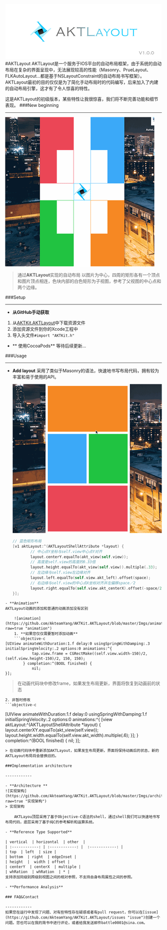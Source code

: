 ![AKTKit.AKTLayout](https://raw.githubusercontent.com/AkteamYang/AKTKit.AKTLayout/master/Imgs/AKTLayout.jpg)
#AKTLayout
AKTLayout是一个服务于IOS平台的自动布局框架，由于系统的自动布局在复杂的界面呈现中，无法展现较高的性能（Masonry、PrueLayout、FLKAutoLayout...都是基于NSLayoutConstraint的自动布局书写框架）。AKTLayout最初的目的仅仅是为了简化手动布局时的代码编写，后来加入了内建的自动布局引擎，这才有了令人惊喜的特性。

这是AKTLayout的初级版本，某些特性让我很惊喜，我们将不断完善功能和细节表现。
###New beginning

------------

![orientation](https://github.com/AkteamYang/AKTKit.AKTLayout/blob/master/Imgs/AutoLayout.gif?raw=true)
> 通过**AKTLayout**实现的自动布局
以图片为中心，四周的矩形各有一个顶点和图片顶点相连，色块内部的白色矩形为子视图，参考了父视图的中心点和两个边缘。

###Setup

------------
- **从GitHub手动获取**
1. 从[AKTKit.AKTLayout](https://github.com/AkteamYang/AKTKit.AKTLayout/releases "AKTKit.AKTLayout")中下载资源文件
2. 添加资源文件到你的Xcode工程中
3. 导入头文件`#import "AKTKit.h"`
- ** 使用CocoaPods**
等待后续更新...


###Usage

------------


- **Add layout**
采用了类似于Masonry的语法，快速地书写布局代码，拥有较为丰富和易于使用的API。

	![Demo1](https://github.com/AkteamYang/AKTKit.AKTLayout/blob/master/Imgs/orientation.gif?raw=true "Demo1")

	```objective-c
	// 蓝色矩形布局
    [v1 aktLayout:^(AKTLayoutShellAttribute *layout) {
			// 中心点Y坐标与self.view中心点Y对齐
			layout.centerY.equalTo(akt_view(self.view));
			// 高度是self.view的高度的0.33倍
			layout.height.equalTo(akt_view(self.view)).multiple(.33);
			// 左边缘与self.view左边缘对齐
			layout.left.equalTo(self.view.akt_left).offset(space);
			// 右边缘与self.view的中心点X坐标对齐并左偏移space／2
			layout.right.equalTo(self.view.akt_centerX).offset(-space/2);
    }];
```
- **Animation**
AKTLayout动画的添加和普通的动画添加没有区别

	![animation](https://github.com/AkteamYang/AKTKit.AKTLayout/blob/master/Imgs/animation.gif?raw=true "animation")
	1. **如果您仅仅需要暂时添加动画**
	```objective-c
[UIView animateWithDuration:1.f delay:0 usingSpringWithDamping:.3 initialSpringVelocity:.2 options:0 animations:^{
            tap.view.frame = CGRectMake((self.view.width-150)/2, (self.view.height-150)/2, 150, 150);
        } completion:^(BOOL finished) {
			nil;
}];
```
> 在动画代码块中修改frame，如果发生布局更新，界面将恢复到动画前的状态

	2. 非暂时修改
	```objective-c
[UIView animateWithDuration:1.f delay:0 usingSpringWithDamping:1.f initialSpringVelocity:.2 options:0 animations:^{
			[view aktLayout:^(AKTLayoutShellAttribute *layout) {
				layout.centerXY.equalTo(akt_view(self.view));
				layout.height.width.equalTo(self.view.akt_width).multiple(.6);
			}];
} completion:^(BOOL finished) {
			nil;
}];
```
> 在动画代码块中重新添加AKTLayout，如果发生布局更新，界面将保持动画后的状态，新的AKTLayout布局将会替换旧的。

###Implementation architecture

------------

- **Architecture **
![实现架构](https://github.com/AkteamYang/AKTKit.AKTLayout/blob/master/Imgs/architecture.png?raw=true "实现架构")
> 实现架构

	AKTLayou顶层采用了基于Objective-C语法的shell，通过shell我们可以快速地书写布局代码，底层采用了基于纯C的参考解析和运算系统。

- **Reference Type Supported**

| vertical  | horizontal  | other  |
| :------------: | :------------: |  :------------: |
| top  | left  | size |
| bottom  | right  | edgeInset |
| height  |  width | offset |
| centerY  | centerX  | multiple |
| whRation  | whRation  | * |
支持添加同级别跨级别视图之间的相对参照，不支持自身布局属性之间的参照。

- **Performance Analysis**

### FAQ&Contact

------------
如果您在运行中发现了问题、对有些特性存在疑惑或者有pull request，你可以在[issue](https://github.com/AkteamYang/AKTKit.AKTLayout/issues "issue")创建一个问题。您也可以在我的简书中进行评论，或者给我发送邮件battle0001@sina.com。


